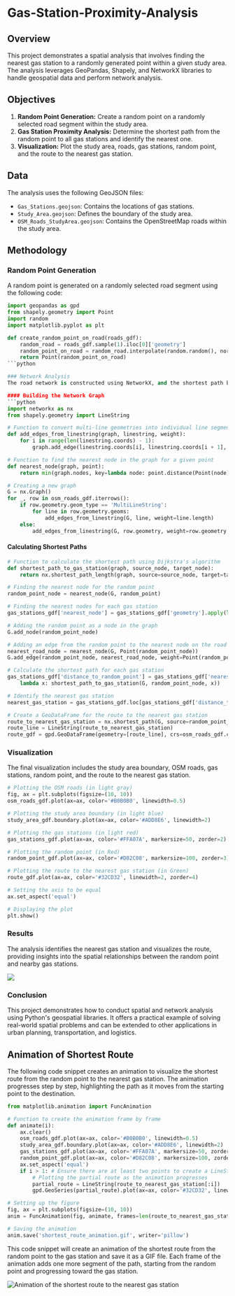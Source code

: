 # Gas-Station-Proximity-Analysis

## Overview
This project demonstrates a spatial analysis that involves finding the nearest gas station to a randomly generated point within a given study area. The analysis leverages GeoPandas, Shapely, and NetworkX libraries to handle geospatial data and perform network analysis.

## Objectives
1. **Random Point Generation:** Create a random point on a randomly selected road segment within the study area.
2. **Gas Station Proximity Analysis:** Determine the shortest path from the random point to all gas stations and identify the nearest one.
3. **Visualization:** Plot the study area, roads, gas stations, random point, and the route to the nearest gas station.

## Data
The analysis uses the following GeoJSON files:
- `Gas_Stations.geojson`: Contains the locations of gas stations.
- `Study_Area.geojson`: Defines the boundary of the study area.
- `OSM_Roads_StudyArea.geojson`: Contains the OpenStreetMap roads within the study area.

## Methodology

### Random Point Generation
A random point is generated on a randomly selected road segment using the following code:
```python
import geopandas as gpd
from shapely.geometry import Point
import random
import matplotlib.pyplot as plt

def create_random_point_on_road(roads_gdf):
    random_road = roads_gdf.sample(1).iloc[0]['geometry']
    random_point_on_road = random_road.interpolate(random.random(), normalized=True)
    return Point(random_point_on_road)
```python

### Network Analysis
The road network is constructed using NetworkX, and the shortest path between the random point and each gas station is calculated using Dijkstra's algorithm. The nearest gas station is then identified.

#### Building the Network Graph
```python
import networkx as nx
from shapely.geometry import LineString

# Function to convert multi-line geometries into individual line segments
def add_edges_from_linestring(graph, linestring, weight):
    for i in range(len(linestring.coords) - 1):
        graph.add_edge(linestring.coords[i], linestring.coords[i + 1], weight=weight)

# Function to find the nearest node in the graph for a given point
def nearest_node(graph, point):
    return min(graph.nodes, key=lambda node: point.distance(Point(node)))

# Creating a new graph
G = nx.Graph()
for _, row in osm_roads_gdf.iterrows():
    if row.geometry.geom_type == 'MultiLineString':
        for line in row.geometry.geoms:
            add_edges_from_linestring(G, line, weight=line.length)
    else:
        add_edges_from_linestring(G, row.geometry, weight=row.geometry.length)
```

#### Calculating Shortest Paths
```python
# Function to calculate the shortest path using Dijkstra's algorithm
def shortest_path_to_gas_station(graph, source_node, target_node):
    return nx.shortest_path_length(graph, source=source_node, target=target_node, weight='weight')

# Finding the nearest node for the random point
random_point_node = nearest_node(G, random_point)

# Finding the nearest nodes for each gas station
gas_stations_gdf['nearest_node'] = gas_stations_gdf['geometry'].apply(lambda x: nearest_node(G, x))

# Adding the random point as a node in the graph
G.add_node(random_point_node)

# Adding an edge from the random point to the nearest node on the road
nearest_road_node = nearest_node(G, Point(random_point_node))
G.add_edge(random_point_node, nearest_road_node, weight=Point(random_point_node).distance(Point(nearest_road_node)))

# Calculate the shortest path for each gas station
gas_stations_gdf['distance_to_random_point'] = gas_stations_gdf['nearest_node'].apply(
    lambda x: shortest_path_to_gas_station(G, random_point_node, x))

# Identify the nearest gas station
nearest_gas_station = gas_stations_gdf.loc[gas_stations_gdf['distance_to_random_point'].idxmin()]

# Create a GeoDataFrame for the route to the nearest gas station
route_to_nearest_gas_station = nx.shortest_path(G, source=random_point_node, target=nearest_gas_station['nearest_node'], weight='weight')
route_line = LineString(route_to_nearest_gas_station)
route_gdf = gpd.GeoDataFrame(geometry=[route_line], crs=osm_roads_gdf.crs)
```

### Visualization
The final visualization includes the study area boundary, OSM roads, gas stations, random point, and the route to the nearest gas station.
```python
# Plotting the OSM roads (in light gray)
fig, ax = plt.subplots(figsize=(10, 10))
osm_roads_gdf.plot(ax=ax, color='#B0B0B0', linewidth=0.5)

# Plotting the study area boundary (in light blue)
study_area_gdf.boundary.plot(ax=ax, color='#ADD8E6', linewidth=2)

# Plotting the gas stations (in light red)
gas_stations_gdf.plot(ax=ax, color='#FFA07A', markersize=50, zorder=2)

# Plotting the random point (in Red)
random_point_gdf.plot(ax=ax, color='#D82C08', markersize=100, zorder=3)

# Plotting the route to the nearest gas station (in Green)
route_gdf.plot(ax=ax, color='#32CD32', linewidth=2, zorder=4)

# Setting the axis to be equal
ax.set_aspect('equal')

# Displaying the plot
plt.show()
```

### Results
The analysis identifies the nearest gas station and visualizes the route, providing insights into the spatial relationships between the random point and nearby gas stations.

![](Gas-Station.png)<!-- -->

### Conclusion
This project demonstrates how to conduct spatial and network analysis using Python's geospatial libraries. It offers a practical example of solving real-world spatial problems and can be extended to other applications in urban planning, transportation, and logistics.

## Animation of Shortest Route

The following code snippet creates an animation to visualize the shortest route from the random point to the nearest gas station. The animation progresses step by step, highlighting the path as it moves from the starting point to the destination.

```python
from matplotlib.animation import FuncAnimation

# Function to create the animation frame by frame
def animate(i):
    ax.clear()
    osm_roads_gdf.plot(ax=ax, color='#B0B0B0', linewidth=0.5)
    study_area_gdf.boundary.plot(ax=ax, color='#ADD8E6', linewidth=2)
    gas_stations_gdf.plot(ax=ax, color='#FFA07A', markersize=50, zorder=2)
    random_point_gdf.plot(ax=ax, color='#D82C08', markersize=100, zorder=3)
    ax.set_aspect('equal')
    if i > 1: # Ensure there are at least two points to create a LineString
        # Plotting the partial route as the animation progresses
        partial_route = LineString(route_to_nearest_gas_station[:i])
        gpd.GeoSeries(partial_route).plot(ax=ax, color='#32CD32', linewidth=2, zorder=4)

# Setting up the figure
fig, ax = plt.subplots(figsize=(10, 10))
anim = FuncAnimation(fig, animate, frames=len(route_to_nearest_gas_station), interval=200, repeat=False)

# Saving the animation
anim.save('shortest_route_animation.gif', writer='pillow')
```



This code snippet will create an animation of the shortest route from the random point to the gas station and save it as a GIF file. Each frame of the animation adds one more segment of the path, starting from the random point and progressing toward the gas station.

![Animation of the shortest route to the nearest gas station](shortest_route_animation.gif)



